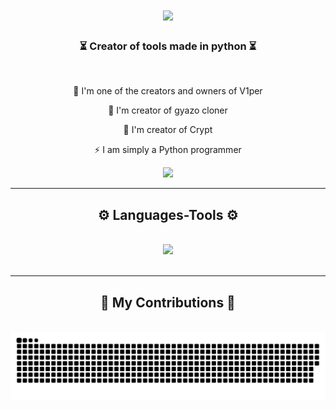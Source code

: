 <h1 align="center">
    <img src="https://github.com/gyaz00/gyaz00/assets/156465561/e811c0a1-9d5c-46a6-899d-3c1d0885b31f"/>
</h1>

<h3 align="center">⏳ Creator of tools made in python ⏳</h3>

<br/>

<div align="center">
 
 🐍 I'm one of the creators and owners of V1per
 
  👹 I'm creator of gyazo cloner

💉 I'm creator of Crypt

⚡ I am simply a Python programmer

 </div>
 
<div align="center"> 
  <a href="https://discord.gg/dJRYyKzC">
    <img src="https://img.shields.io/badge/Discord-333333?style=for-the-badge&logo=discord&logoColor=black" />
  </a>
</div>

 <hr/>
 
<h2 align="center">⚙️ Languages-Tools ⚙️</h2>
<br/>
<div align="center">
    <img src="https://skillicons.dev/icons?i=python" />
</div>

<br/>
<hr/>

<div align="center">
  <h2>🐍 My Contributions 🐍</h2>
  <br>
  <img alt="snake eating my contributions" src="https://raw.githubusercontent.com/gyaz00/gyaz00/output/github-contribution-grid-snake.svg" />
  
  <br/><br/><br/>
</div>


